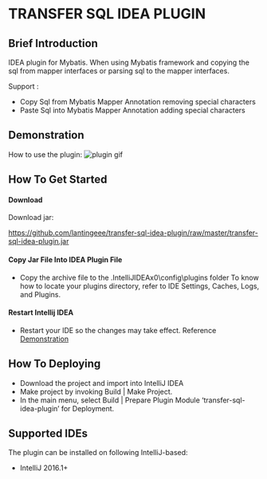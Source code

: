 # TRANSFER SQL IDEA PLUGIN

##  Brief Introduction
IDEA plugin for Mybatis.
When using Mybatis framework and copying the sql from mapper interfaces or parsing sql to the mapper interfaces.

Support :

* Copy Sql from Mybatis Mapper Annotation removing special characters
* Paste Sql into Mybatis Mapper Annotation adding special characters

## Demonstration 
How to use the plugin:
![plugin gif](./gif/transfer-sql-idea-plugin.gif)

## How To Get Started
#### Download
Download jar:

https://github.com/lantingeee/transfer-sql-idea-plugin/raw/master/transfer-sql-idea-plugin.jar

#### Copy Jar File Into IDEA Plugin File

* Copy the archive file to the .IntelliJIDEAx0\config\plugins folder 
To know how to locate your plugins directory, refer to IDE Settings, Caches, Logs, and Plugins.

#### Restart Intellij IDEA
* Restart your IDE so the changes may take effect. Reference [Demonstration](#demonstration) 

## How To Deploying
* Download the project and import into IntelliJ IDEA
* Make project by invoking Build | Make Project.
* In the main menu, select Build | Prepare Plugin Module ‘transfer-sql-idea-plugin’ for Deployment.

## Supported IDEs

The plugin can be installed on following IntelliJ-based:

* IntelliJ 2016.1+ 

